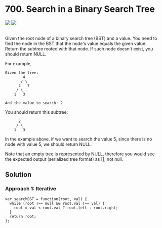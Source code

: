 
# 700. Search in a Binary Search Tree

<div style={{ display: "flex", flex-direction: "column" }}>
  <img src="https://img.shields.io/badge/Level-Easy-brightgreen" />
  <img src="https://img.shields.io/badge/Tree-grey" />
</div>

<br /> Given the root node of a binary search tree (BST) and a value. You need to find the node in the BST that the node's value equals the given value. Return the subtree rooted with that node. If such node doesn't exist, you should return NULL.

For example, 
```
Given the tree:
        4
       / \
      2   7
     / \
    1   3

And the value to search: 2
```

You should return this subtree:
```
      2     
     / \   
    1   3
```

In the example above, if we want to search the value 5, since there is no node with value 5, we should return NULL.

Note that an empty tree is represented by NULL, therefore you would see the expected output (serialized tree format) as [], not null.

## Solution
### Approach 1: Iterative
```
var searchBST = function(root, val) {
  while (root !== null && root.val !== val) {
    root = val < root.val ? root.left : root.right;
  }
  return root;
};
```
